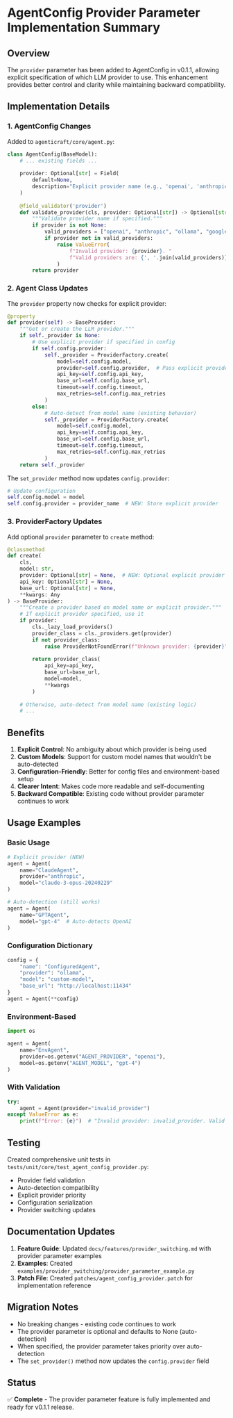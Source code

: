 # AgentConfig Provider Parameter Implementation Summary

## Overview

The `provider` parameter has been added to AgentConfig in v0.1.1, allowing explicit specification of which LLM provider to use. This enhancement provides better control and clarity while maintaining backward compatibility.

## Implementation Details

### 1. AgentConfig Changes

Added to `agenticraft/core/agent.py`:

```python
class AgentConfig(BaseModel):
    # ... existing fields ...
    
    provider: Optional[str] = Field(
        default=None,
        description="Explicit provider name (e.g., 'openai', 'anthropic', 'ollama'). If not specified, auto-detected from model name."
    )
    
    @field_validator('provider')
    def validate_provider(cls, provider: Optional[str]) -> Optional[str]:
        """Validate provider name if specified."""
        if provider is not None:
            valid_providers = ["openai", "anthropic", "ollama", "google"]
            if provider not in valid_providers:
                raise ValueError(
                    f"Invalid provider: {provider}. "
                    f"Valid providers are: {', '.join(valid_providers)}"
                )
        return provider
```

### 2. Agent Class Updates

The `provider` property now checks for explicit provider:

```python
@property
def provider(self) -> BaseProvider:
    """Get or create the LLM provider."""
    if self._provider is None:
        # Use explicit provider if specified in config
        if self.config.provider:
            self._provider = ProviderFactory.create(
                model=self.config.model,
                provider=self.config.provider,  # Pass explicit provider
                api_key=self.config.api_key,
                base_url=self.config.base_url,
                timeout=self.config.timeout,
                max_retries=self.config.max_retries
            )
        else:
            # Auto-detect from model name (existing behavior)
            self._provider = ProviderFactory.create(
                model=self.config.model,
                api_key=self.config.api_key,
                base_url=self.config.base_url,
                timeout=self.config.timeout,
                max_retries=self.config.max_retries
            )
    return self._provider
```

The `set_provider` method now updates `config.provider`:

```python
# Update configuration
self.config.model = model
self.config.provider = provider_name  # NEW: Store explicit provider
```

### 3. ProviderFactory Updates

Add optional `provider` parameter to `create` method:

```python
@classmethod
def create(
    cls,
    model: str,
    provider: Optional[str] = None,  # NEW: Optional explicit provider
    api_key: Optional[str] = None,
    base_url: Optional[str] = None,
    **kwargs: Any
) -> BaseProvider:
    """Create a provider based on model name or explicit provider."""
    # If explicit provider specified, use it
    if provider:
        cls._lazy_load_providers()
        provider_class = cls._providers.get(provider)
        if not provider_class:
            raise ProviderNotFoundError(f"Unknown provider: {provider}")
        
        return provider_class(
            api_key=api_key,
            base_url=base_url,
            model=model,
            **kwargs
        )
    
    # Otherwise, auto-detect from model name (existing logic)
    # ...
```

## Benefits

1. **Explicit Control**: No ambiguity about which provider is being used
2. **Custom Models**: Support for custom model names that wouldn't be auto-detected
3. **Configuration-Friendly**: Better for config files and environment-based setup
4. **Clearer Intent**: Makes code more readable and self-documenting
5. **Backward Compatible**: Existing code without provider parameter continues to work

## Usage Examples

### Basic Usage

```python
# Explicit provider (NEW)
agent = Agent(
    name="ClaudeAgent",
    provider="anthropic",
    model="claude-3-opus-20240229"
)

# Auto-detection (still works)
agent = Agent(
    name="GPTAgent",
    model="gpt-4"  # Auto-detects OpenAI
)
```

### Configuration Dictionary

```python
config = {
    "name": "ConfiguredAgent",
    "provider": "ollama",
    "model": "custom-model",
    "base_url": "http://localhost:11434"
}
agent = Agent(**config)
```

### Environment-Based

```python
import os

agent = Agent(
    name="EnvAgent",
    provider=os.getenv("AGENT_PROVIDER", "openai"),
    model=os.getenv("AGENT_MODEL", "gpt-4")
)
```

### With Validation

```python
try:
    agent = Agent(provider="invalid_provider")
except ValueError as e:
    print(f"Error: {e}")  # "Invalid provider: invalid_provider. Valid providers are: openai, anthropic, ollama, google"
```

## Testing

Created comprehensive unit tests in `tests/unit/core/test_agent_config_provider.py`:

- Provider field validation
- Auto-detection compatibility
- Explicit provider priority
- Configuration serialization
- Provider switching updates

## Documentation Updates

1. **Feature Guide**: Updated `docs/features/provider_switching.md` with provider parameter examples
2. **Examples**: Created `examples/provider_switching/provider_parameter_example.py`
3. **Patch File**: Created `patches/agent_config_provider.patch` for implementation reference

## Migration Notes

- No breaking changes - existing code continues to work
- The provider parameter is optional and defaults to None (auto-detection)
- When specified, the provider parameter takes priority over auto-detection
- The `set_provider()` method now updates the `config.provider` field

## Status

✅ **Complete** - The provider parameter feature is fully implemented and ready for v0.1.1 release.

